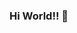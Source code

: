### Hi World!! 👋

<!--
**PDongil/PDongil** is a ✨ _special_ ✨ repository because its `README.md` (this file) appears on your GitHub profile.
 
I'm finishing Data Science and Big Data Master and I'm learning many techonologies as SQL, R and Python, PowerBi.

  I have reoriented my professional career as a Front-end Developer and looking for a new job position in this area.
  I like to travel, code, Arts & Design and visit Museums in my free time 💙.
  First solve the problem. Then write the code– John Johnson ⚡.
- 🌱 I’m currently learning more SQL and new predictive models.
- I am biomedicine PhD :pill: , but I have reoriented my professional career as :bar_chart: Data Scientistic.
- ⚡ I'm looking for new opportunities in data, IA area.
-->
